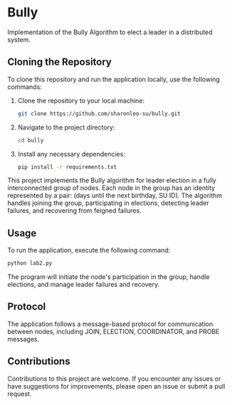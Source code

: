 # Bully
Implementation of the Bully Algorithm to elect a leader in a distributed system. 

## Cloning the Repository

To clone this repository and run the application locally, use the following commands:

1. Clone the repository to your local machine:

   ```bash
   git clone https://github.com/sharonleo-su/bully.git
   ```

2. Navigate to the project directory:

   ```bash
   cd bully
   ```

3. Install any necessary dependencies:

   ```bash
   pip install -r requirements.txt
   ```

This project implements the Bully algorithm for leader election in a fully interconnected group of nodes. Each node in the group has an identity represented by a pair: (days until the next birthday, SU ID). The algorithm handles joining the group, participating in elections, detecting leader failures, and recovering from feigned failures.

## Usage

To run the application, execute the following command:

```bash
python lab2.py
```

The program will initiate the node's participation in the group, handle elections, and manage leader failures and recovery.

## Protocol

The application follows a message-based protocol for communication between nodes, including JOIN, ELECTION, COORDINATOR, and PROBE messages.

## Contributions

Contributions to this project are welcome. If you encounter any issues or have suggestions for improvements, please open an issue or submit a pull request.
